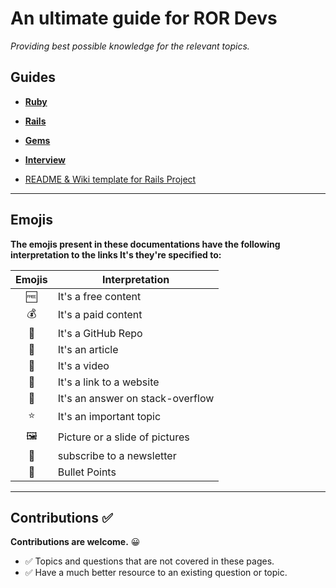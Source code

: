 # An ultimate guide for ROR Devs

_Providing best possible knowledge for the relevant topics._

## Guides

- **[Ruby](https://github.com/JuzerShakir/becoming_ruby_on_rails_dev/blob/master/ruby.md)**

- **[Rails](https://github.com/JuzerShakir/becoming_ruby_on_rails_dev/blob/master/rails.md)**

- **[Gems](https://github.com/JuzerShakir/ror_guide/blob/master/gems.md)**

- **[Interview](https://github.com/JuzerShakir/becoming_ruby_on_rails_dev/blob/master/interview.md)**

- [README & Wiki template for Rails Project](https://github.com/JuzerShakir/ror_guide/tree/master/rails_template)

<!-- - [Hosting](https://github.com/JuzerShakir/becoming_ruby_on_rails_dev/blob/master/hosting.md) -->

---

## Emojis

**The emojis present in these documentations have the following interpretation to the links It's they're specified to:**

| Emojis | Interpretation                   |
| :----: | -------------------------------- |
|   🆓   | It's a free content              |
|   💰   | It's a paid content              |
|   📓   | It's a GitHub Repo               |
|   📃   | It's an article                  |
|   🎥   | It's a video                     |
|   🔖   | It's a link to a website         |
|   🙋   | It's an answer on stack-overflow |
|   ⭐   | It's an important topic          |
|   🖼️   | Picture or a slide of pictures   |
|   📧   | subscribe to a newsletter        |
|   🔘   | Bullet Points                    |

---

## Contributions ✅

**Contributions are welcome.** 😀

- ✅ Topics and questions that are not covered in these pages.
- ✅ Have a much better resource to an existing question or topic.

